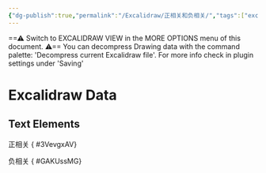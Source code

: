 ```yaml
---
{"dg-publish":true,"permalink":"/Excalidraw/正相关和负相关/","tags":["excalidraw"]}
---
```


==⚠  Switch to EXCALIDRAW VIEW in the MORE OPTIONS menu of this document. ⚠== You can decompress Drawing data with the command palette: 'Decompress current Excalidraw file'. For more info check in plugin settings under 'Saving'


# Excalidraw Data
## Text Elements
正相关
{ #3VevgxAV}


负相关
{ #GAKUssMG}


